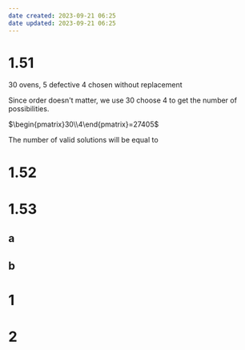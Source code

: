 ```yaml
---
date created: 2023-09-21 06:25
date updated: 2023-09-21 06:25
---
```


# 1.51

30 ovens, 5 defective
4 chosen without replacement

Since order doesn't matter, we use 30 choose 4 to get the number of possibilities.

$\begin{pmatrix}30\\4\end{pmatrix}=27405$

The number of valid solutions will be equal to 

# 1.52

# 1.53

## a

## b

# 1

# 2
